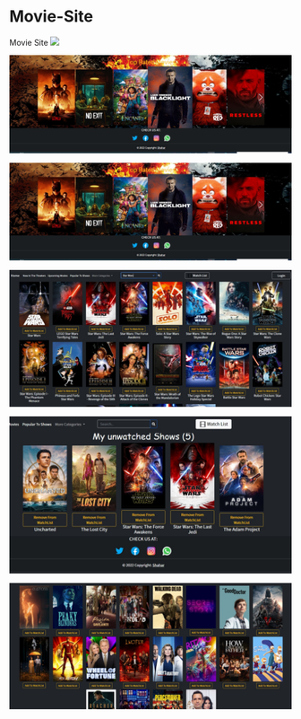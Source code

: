 # Movie-Site
Movie Site
![](Images/Images/Home-Page.jpeg.jpeg)

![](Images/Home-page2.jpeg)

![](Images/Home-page2.jpeg)

![](Images/search.jpeg)

![](Images/watch-list.jpeg)

![](Images/top-tv-shows.jpeg)

